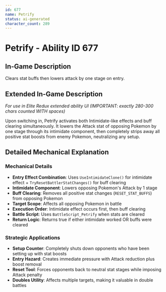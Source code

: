 ```yaml
---
id: 677
name: Petrify
status: ai-generated
character_count: 289
---
```


# Petrify - Ability ID 677

## In-Game Description
Clears stat buffs then lowers attack by one stage on entry.

## Extended In-Game Description
*For use in Elite Redux extended ability UI (IMPORTANT: exactly 280-300 chars counted WITH spaces)*

Upon switching in, Petrify activates both Intimidate-like effects and buff clearing simultaneously. It lowers the Attack stat of opposing Pokemon by one stage through its intimidate component, then completely strips away all positive stat boosts from enemy Pokemon, neutralizing any setup.

## Detailed Mechanical Explanation

### Mechanical Details
- **Entry Effect Combination**: Uses `UseIntimidateClone()` for intimidate effect + `TryResetBattlerStatChanges()` for buff clearing
- **Intimidate Component**: Lowers opposing Pokemon's Attack by 1 stage
- **Buff Clearing**: Removes all positive stat changes (`RESET_STAT_BUFFS`) from opposing Pokemon
- **Target Scope**: Affects all opposing Pokemon in battle
- **Execution Order**: Intimidate effect occurs first, then buff clearing
- **Battle Script**: Uses `BattleScript_Petrify` when stats are cleared
- **Return Logic**: Returns true if either intimidate worked OR buffs were cleared

### Strategic Applications
- **Setup Counter**: Completely shuts down opponents who have been setting up with stat boosts
- **Entry Hazard**: Creates immediate pressure with Attack reduction plus boost removal
- **Reset Tool**: Forces opponents back to neutral stat stages while imposing Attack penalty
- **Doubles Utility**: Affects multiple targets, making it valuable in double battles